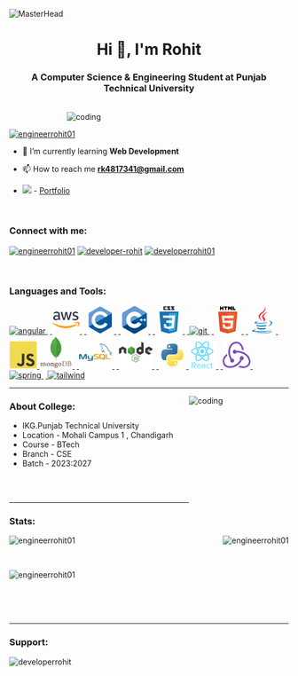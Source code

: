 ![MasterHead](https://www.digitalsolutionservices.com/img/services/web%20development.gif)
<h1 align="center">Hi 👋, I'm Rohit</h1>
<h3 align="center">A Computer Science & Engineering Student at Punjab Technical University</h3><br>
<img align="right" alt="coding" width="400" src="https://cdn.dribbble.com/users/1162077/screenshots/3848914/programmer.gif">
<br>
<p align="left"> <a href="https://twitter.com/engineerrohit01" target="blank"><img src="https://img.shields.io/twitter/follow/engineerrohit01?logo=twitter&style=for-the-badge" alt="engineerrohit01" /></a> </p>

- 🌱 I’m currently learning **Web Development**

- 📫 How to reach me **rk4817341@gmail.com**

- <a href="https://app.netlify.com/sites/engineerrohit01/deploys"><img src="https://api.netlify.com/api/v1/badges/9f1c8ab5-3a47-4d39-a1a2-b47281e712f2/deploy-status"></a> - [Portfolio](https://engineerrohit01.netlify.app/)

<br>
<h3 align="left">Connect with me:</h3>
<p align="left">
<a href="https://twitter.com/engineerrohit01" target="blank"><img align="center" src="https://raw.githubusercontent.com/rahuldkjain/github-profile-readme-generator/master/src/images/icons/Social/twitter.svg" alt="engineerrohit01" height="30" width="40" /></a>
<a href="https://linkedin.com/in/developer-rohit" target="blank"><img align="center" src="https://raw.githubusercontent.com/rahuldkjain/github-profile-readme-generator/master/src/images/icons/Social/linked-in-alt.svg" alt="developer-rohit" height="30" width="40" /></a>
<a href="https://www.hackerrank.com/developerrohit01" target="blank"><img align="center" src="https://raw.githubusercontent.com/rahuldkjain/github-profile-readme-generator/master/src/images/icons/Social/hackerrank.svg" alt="developerrohit01" height="30" width="40" /></a>
</p>
<br>
<h3 align="left">Languages and Tools:</h3>
<p align="left"> <a href="https://angular.io" target="_blank" rel="noreferrer"> <img src="https://angular.io/assets/images/logos/angular/angular.svg" alt="angular" width="50" height="50"/> </a> &nbsp;<a href="https://aws.amazon.com" target="_blank" rel="noreferrer"> <img src="https://raw.githubusercontent.com/devicons/devicon/master/icons/amazonwebservices/amazonwebservices-original-wordmark.svg" alt="aws" width="50" height="50"/> </a> &nbsp;<a href="https://www.cprogramming.com/" target="_blank" rel="noreferrer"> <img src="https://raw.githubusercontent.com/devicons/devicon/master/icons/c/c-original.svg" alt="c" width="50" height="50"/> </a> &nbsp;<a href="https://www.w3schools.com/cpp/" target="_blank" rel="noreferrer"> <img src="https://raw.githubusercontent.com/devicons/devicon/master/icons/cplusplus/cplusplus-original.svg" alt="cplusplus" width="50" height="50"/> </a> &nbsp;<a href="https://www.w3schools.com/css/" target="_blank" rel="noreferrer"> <img src="https://raw.githubusercontent.com/devicons/devicon/master/icons/css3/css3-original-wordmark.svg" alt="css3" width="50" height="50"/> </a>  &nbsp;<a href="https://git-scm.com/" target="_blank" rel="noreferrer"> <img src="https://www.vectorlogo.zone/logos/git-scm/git-scm-icon.svg" alt="git" width="50" height="50"/> </a> &nbsp;<a href="https://www.w3.org/html/" target="_blank" rel="noreferrer"> <img src="https://raw.githubusercontent.com/devicons/devicon/master/icons/html5/html5-original-wordmark.svg" alt="html5" width="50" height="50"/> </a> &nbsp;<a href="https://www.java.com" target="_blank" rel="noreferrer"> <img src="https://raw.githubusercontent.com/devicons/devicon/master/icons/java/java-original.svg" alt="java" width="50" height="50"/> </a> &nbsp;<a href="https://developer.mozilla.org/en-US/docs/Web/JavaScript" target="_blank" rel="noreferrer"> <img src="https://raw.githubusercontent.com/devicons/devicon/master/icons/javascript/javascript-original.svg" alt="javascript" width="50" height="50"/> </a> <a href="https://www.mongodb.com/" target="_blank" rel="noreferrer"> <img src="https://raw.githubusercontent.com/devicons/devicon/master/icons/mongodb/mongodb-original-wordmark.svg" alt="mongodb" width="60" height="60"/> </a> &nbsp;<a href="https://www.mysql.com/" target="_blank" rel="noreferrer"> <img src="https://raw.githubusercontent.com/devicons/devicon/master/icons/mysql/mysql-original-wordmark.svg" alt="mysql" width="60" height="60"/> </a> &nbsp;<a href="https://nodejs.org" target="_blank" rel="noreferrer"> <img src="https://raw.githubusercontent.com/devicons/devicon/master/icons/nodejs/nodejs-original-wordmark.svg" alt="nodejs" width="60" height="60"/> </a> &nbsp;<a href="https://www.python.org" target="_blank" rel="noreferrer"> <img src="https://raw.githubusercontent.com/devicons/devicon/master/icons/python/python-original.svg" alt="python" width="50" height="50"/> </a> <a href="https://reactjs.org/" target="_blank" rel="noreferrer"> <img src="https://raw.githubusercontent.com/devicons/devicon/master/icons/react/react-original-wordmark.svg" alt="react" width="50" height="50"/> </a> &nbsp;<a href="https://redux.js.org" target="_blank" rel="noreferrer"> <img src="https://raw.githubusercontent.com/devicons/devicon/master/icons/redux/redux-original.svg" alt="redux" width="50" height="50"/> </a> &nbsp;<a href="https://spring.io/" target="_blank" rel="noreferrer"> <img src="https://www.vectorlogo.zone/logos/springio/springio-icon.svg" alt="spring" width="50" height="50"/> </a> &nbsp;<a href="https://tailwindcss.com/" target="_blank" rel="noreferrer"> <img src="https://www.vectorlogo.zone/logos/tailwindcss/tailwindcss-icon.svg" alt="tailwind" width="50" height="50"/> </a> </p>

<hr>

<img align="right" alt="coding" width="180" height="200" src="https://university-nic.in/wp-content/uploads/I.K.-Gujral-Punjab-Technical-University.jpg">
<h3 align="left">About College:</h3>
<ul align="left">
  <li>IKG.Punjab Technical University</li>
  <li>Location - Mohali Campus 1 , Chandigarh</li>
  <li>Course - BTech</li>
  <li>Branch - CSE</li>
  <li>Batch - 2023:2027</li>
</ul>
<br><br>
<hr>
<h3 align="left">Stats:</h3>
<p><img align="left" src="https://github-readme-stats.vercel.app/api/top-langs?username=engineerrohit01&show_icons=true&locale=en&layout=compact" alt="engineerrohit01" /></p>
<p>&nbsp;<img align="right" src="https://github-readme-stats.vercel.app/api?username=engineerrohit01&show_icons=true&locale=en" alt="engineerrohit01" /></p><br>
<p align="left"> <img src="https://komarev.com/ghpvc/?username=engineerrohit01&label=Profile%20views&color=0e75b6&style=flat" alt="engineerrohit01" /> </p>
<br><br><br>
<hr>
<h3 align="left">Support:</h3>
<p><a href="https://www.buymeacoffee.com/developerrohit"> <img align="left" src="https://cdn.buymeacoffee.com/buttons/v2/default-yellow.png" height="50" width="210" alt="developerrohit" /></a></p><br>
